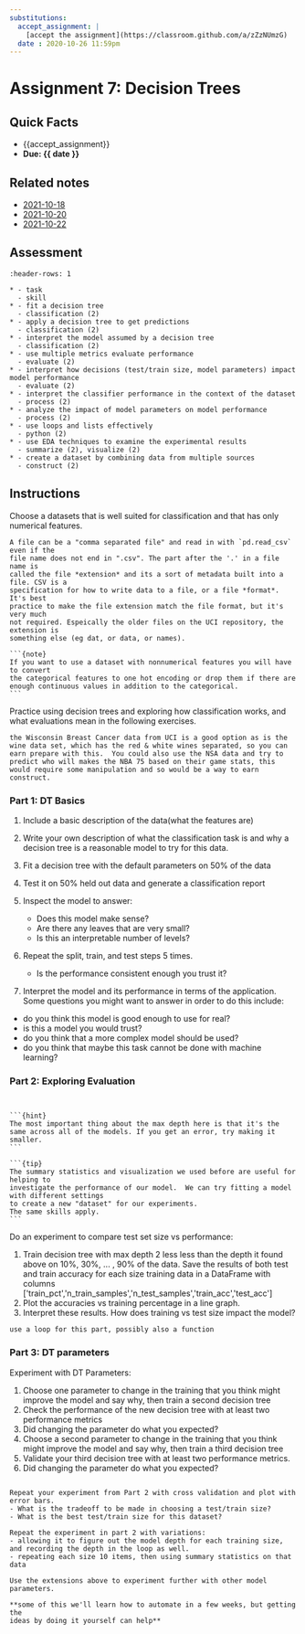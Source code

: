 ```yaml
---
substitutions:
  accept_assignment: |
    [accept the assignment](https://classroom.github.com/a/zZzNUmzG)
  date : 2020-10-26 11:59pm
---
```

# Assignment 7: Decision Trees

## Quick Facts
- {{accept_assignment}}
- __Due: {{ date }}__

## Related notes

- [2021-10-18](../notes/2021-10-18)
- [2021-10-20](../notes/2021-10-20)
- [2021-10-22](../notes/2021-10-22)

## Assessment
```{list-table} fit a decision tree
:header-rows: 1

* - task
  - skill
* - fit a decision tree
  - classification (2)
* - apply a decision tree to get predictions
  - classification (2)
* - interpret the model assumed by a decision tree
  - classification (2)
* - use multiple metrics evaluate performance
  - evaluate (2)
* - interpret how decisions (test/train size, model parameters) impact model performance
  - evaluate (2)
* - interpret the classifier performance in the context of the dataset
  - process (2)
* - analyze the impact of model parameters on model performance
  - process (2)
* - use loops and lists effectively
  - python (2)
* - use EDA techniques to examine the experimental results
  - summarize (2), visualize (2)
* - create a dataset by combining data from multiple sources
  - construct (2)
```

## Instructions

Choose a datasets that is well suited for classification and that has only numerical features.

```{tip}
A file can be a "comma separated file" and read in with `pd.read_csv` even if the
file name does not end in ".csv". The part after the '.' in a file name is
called the file *extension* and its a sort of metadata built into a file. CSV is a
specification for how to write data to a file, or a file *format*.  It's best
practice to make the file extension match the file format, but it's very much
not required. Espeically the older files on the UCI repository, the extension is
something else (eg dat, or data, or names).  
```

````{margin}
```{note}
If you want to use a dataset with nonnumerical features you will have to convert
the categorical features to one hot encoding or drop them if there are enough continuous values in addition to the categorical.   
```
````

Practice using decision trees and exploring how classification works, and what evaluations mean in the following exercises.

```{hint}
the Wisconsin Breast Cancer data from UCI is a good option as is the wine data set, which has the red & white wines separated, so you can earn prepare with this.  You could also use the NSA data and try to predict who will makes the NBA 75 based on their game stats, this would require some manipulation and so would be a way to earn construct.
```

### Part 1: DT Basics
1. Include a basic description of the data(what the features are)
1. Write  your own description of what the classification task is and why a decision tree is a reasonable model to try for this data.
1. Fit a decision tree with the default parameters on 50% of the data
1. Test it on 50% held out data and generate a classification report
1. Inspect the model to answer:

    - Does this model make sense?
    - Are there any leaves that are very small?
    - Is this an interpretable number of levels?
1. Repeat the split, train, and test steps 5 times.

    - Is the performance consistent enough you trust it?
1. Interpret the model and its performance in terms of the application. Some questions you might want to answer in order to do this include:

  - do you think this model is good enough to use for real?
  - is this a model you would trust?
  - do you think that a more complex model should be used?
  - do you think that maybe this task cannot be done with machine learning?


### Part 2: Exploring Evaluation

````{margin}


```{hint}
The most important thing about the max depth here is that it's the same across all of the models. If you get an error, try making it smaller.
```

```{tip}
The summary statistics and visualization we used before are useful for helping to
investigate the performance of our model.  We can try fitting a model  with different settings
to create a new "dataset" for our experiments.
The same skills apply.
```

````
Do an experiment to compare test set size vs performance:
1. Train decision tree with max depth 2 less less than the depth it found above on 10%, 30%, ... , 90% of the data. Save the results of both test and train accuracy for each size training data in a DataFrame with columns ['train_pct','n_train_samples','n_test_samples','train_acc','test_acc']
1. Plot the accuracies vs training percentage in a line graph.  
1. Interpret these results.  How does training vs test size impact the model?

```{hint}
use a loop for this part, possibly also a function
```

### Part 3: DT parameters

Experiment with DT Parameters:
1. Choose one parameter to change in the training that you think might improve the model and say why, then train a second decision tree
1. Check the performance of the new decision tree with at least two performance metrics
1. Did changing the parameter do what you expected?
1. Choose a second parameter to change in the training that you think might improve the model and say why, then train a third decision tree
1. Validate your third decision tree with at least two performance metrics.
1. Did changing the parameter do what you expected?



```{admonition} Thinking Ahead

Repeat your experiment from Part 2 with cross validation and plot with error bars.
- What is the tradeoff to be made in choosing a test/train size?
- What is the best test/train size for this dataset?

Repeat the experiment in part 2 with variations:
- allowing it to figure out the model depth for each training size, and recording the depth in the loop as well.  
- repeating each size 10 items, then using summary statistics on that data

Use the extensions above to experiment further with other model parameters.

**some of this we'll learn how to automate in a few weeks, but getting the
ideas by doing it yourself can help**
```
